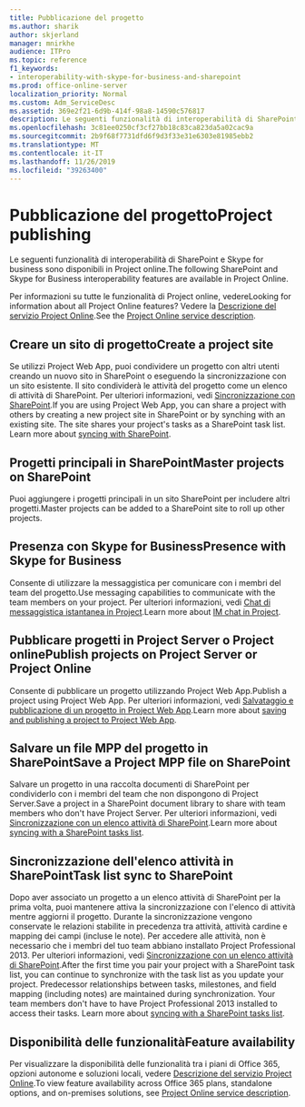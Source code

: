 ```yaml
---
title: Pubblicazione del progetto
ms.author: sharik
author: skjerland
manager: mnirkhe
audience: ITPro
ms.topic: reference
f1_keywords:
- interoperability-with-skype-for-business-and-sharepoint
ms.prod: office-online-server
localization_priority: Normal
ms.custom: Adm_ServiceDesc
ms.assetid: 369e2f21-6d9b-414f-98a8-14590c576817
description: Le seguenti funzionalità di interoperabilità di SharePoint e Skype for business sono disponibili in Project online.
ms.openlocfilehash: 3c81ee0250cf3cf27bb18c83ca823da5a02cac9a
ms.sourcegitcommit: 2b9f68f7731dfd6f9d3f33e31e6303e81985ebb2
ms.translationtype: MT
ms.contentlocale: it-IT
ms.lasthandoff: 11/26/2019
ms.locfileid: "39263400"
---
```

# <a name="project-publishing"></a><span data-ttu-id="95007-103">Pubblicazione del progetto</span><span class="sxs-lookup"><span data-stu-id="95007-103">Project publishing</span></span>

<span data-ttu-id="95007-104">Le seguenti funzionalità di interoperabilità di SharePoint e Skype for business sono disponibili in Project online.</span><span class="sxs-lookup"><span data-stu-id="95007-104">The following SharePoint and Skype for Business interoperability features are available in Project Online.</span></span>
  
<span data-ttu-id="95007-105">Per informazioni su tutte le funzionalità di Project online, vedere</span><span class="sxs-lookup"><span data-stu-id="95007-105">Looking for information about all Project Online features?</span></span> <span data-ttu-id="95007-106">Vedere la [Descrizione del servizio Project Online](project-online-service-description.md).</span><span class="sxs-lookup"><span data-stu-id="95007-106">See the [Project Online service description](project-online-service-description.md).</span></span>
  
## <a name="create-a-project-site"></a><span data-ttu-id="95007-107">Creare un sito di progetto</span><span class="sxs-lookup"><span data-stu-id="95007-107">Create a project site</span></span>

<span data-ttu-id="95007-p102">Se utilizzi Project Web App, puoi condividere un progetto con altri utenti creando un nuovo sito in SharePoint o eseguendo la sincronizzazione con un sito esistente. Il sito condividerà le attività del progetto come un elenco di attività di SharePoint. Per ulteriori informazioni, vedi [Sincronizzazione con SharePoint](https://go.microsoft.com/fwlink/p/?LinkId=271352).</span><span class="sxs-lookup"><span data-stu-id="95007-p102">If you are using Project Web App, you can share a project with others by creating a new project site in SharePoint or by synching with an existing site. The site shares your project's tasks as a SharePoint task list. Learn more about [syncing with SharePoint](https://go.microsoft.com/fwlink/p/?LinkId=271352).</span></span>
  
## <a name="master-projects-on-sharepoint"></a><span data-ttu-id="95007-111">Progetti principali in SharePoint</span><span class="sxs-lookup"><span data-stu-id="95007-111">Master projects on SharePoint</span></span>

<span data-ttu-id="95007-112">Puoi aggiungere i progetti principali in un sito SharePoint per includere altri progetti.</span><span class="sxs-lookup"><span data-stu-id="95007-112">Master projects can be added to a SharePoint site to roll up other projects.</span></span> 
  
## <a name="presence-with-skype-for-business"></a><span data-ttu-id="95007-113">Presenza con Skype for Business</span><span class="sxs-lookup"><span data-stu-id="95007-113">Presence with Skype for Business</span></span>

<span data-ttu-id="95007-114">Consente di utilizzare la messaggistica per comunicare con i membri del team del progetto.</span><span class="sxs-lookup"><span data-stu-id="95007-114">Use messaging capabilities to communicate with the team members on your project.</span></span> <span data-ttu-id="95007-115">Per ulteriori informazioni, vedi [Chat di messaggistica istantanea in Project](https://go.microsoft.com/fwlink/p/?LinkId=271351).</span><span class="sxs-lookup"><span data-stu-id="95007-115">Learn more about [IM chat in Project](https://go.microsoft.com/fwlink/p/?LinkId=271351).</span></span>
  
## <a name="publish-projects-on-project-server-or-project-online"></a><span data-ttu-id="95007-116">Pubblicare progetti in Project Server o Project online</span><span class="sxs-lookup"><span data-stu-id="95007-116">Publish projects on Project Server or Project Online</span></span>

<span data-ttu-id="95007-117">Consente di pubblicare un progetto utilizzando Project Web App.</span><span class="sxs-lookup"><span data-stu-id="95007-117">Publish a project using Project Web App.</span></span> <span data-ttu-id="95007-118">Per ulteriori informazioni, vedi [Salvataggio e pubblicazione di un progetto in Project Web App](https://go.microsoft.com/fwlink/p/?LinkId=271354).</span><span class="sxs-lookup"><span data-stu-id="95007-118">Learn more about [saving and publishing a project to Project Web App](https://go.microsoft.com/fwlink/p/?LinkId=271354).</span></span>
  
## <a name="save-a-project-mpp-file-on-sharepoint"></a><span data-ttu-id="95007-119">Salvare un file MPP del progetto in SharePoint</span><span class="sxs-lookup"><span data-stu-id="95007-119">Save a Project MPP file on SharePoint</span></span>

<span data-ttu-id="95007-120">Salvare un progetto in una raccolta documenti di SharePoint per condividerlo con i membri del team che non dispongono di Project Server.</span><span class="sxs-lookup"><span data-stu-id="95007-120">Save a project in a SharePoint document library to share with team members who don't have Project Server.</span></span> <span data-ttu-id="95007-121">Per ulteriori informazioni, vedi [Sincronizzazione con un elenco attività di SharePoint](https://go.microsoft.com/fwlink/p/?LinkId=271353).</span><span class="sxs-lookup"><span data-stu-id="95007-121">Learn more about [syncing with a SharePoint tasks list](https://go.microsoft.com/fwlink/p/?LinkId=271353).</span></span>
  
## <a name="task-list-sync-to-sharepoint"></a><span data-ttu-id="95007-122">Sincronizzazione dell'elenco attività in SharePoint</span><span class="sxs-lookup"><span data-stu-id="95007-122">Task list sync to SharePoint</span></span>

<span data-ttu-id="95007-p106">Dopo aver associato un progetto a un elenco attività di SharePoint per la prima volta, puoi mantenere attiva la sincronizzazione con l'elenco di attività mentre aggiorni il progetto. Durante la sincronizzazione vengono conservate le relazioni stabilite in precedenza tra attività, attività cardine e mapping dei campi (incluse le note). Per accedere alle attività, non è necessario che i membri del tuo team abbiano installato Project Professional 2013. Per ulteriori informazioni, vedi [Sincronizzazione con un elenco attività di SharePoint](https://go.microsoft.com/fwlink/p/?LinkId=271353).</span><span class="sxs-lookup"><span data-stu-id="95007-p106">After the first time you pair your project with a SharePoint task list, you can continue to synchronize with the task list as you update your project. Predecessor relationships between tasks, milestones, and field mapping (including notes) are maintained during synchronization. Your team members don't have to have Project Professional 2013 installed to access their tasks. Learn more about [syncing with a SharePoint tasks list](https://go.microsoft.com/fwlink/p/?LinkId=271353).</span></span>
  
## <a name="feature-availability"></a><span data-ttu-id="95007-127">Disponibilità delle funzionalità</span><span class="sxs-lookup"><span data-stu-id="95007-127">Feature availability</span></span>

<span data-ttu-id="95007-128">Per visualizzare la disponibilità delle funzionalità tra i piani di Office 365, opzioni autonome e soluzioni locali, vedere [Descrizione del servizio Project Online](project-online-service-description.md).</span><span class="sxs-lookup"><span data-stu-id="95007-128">To view feature availability across Office 365 plans, standalone options, and on-premises solutions, see [Project Online service description](project-online-service-description.md).</span></span>
  

